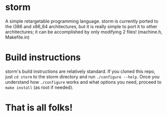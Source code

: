 # storm

A simple retargetable programming language.
storm is currently ported to the i386 and x86_64 architectures, but it is really
simple to port it to other architectures; it can be accomplished by only modifying
2 files! (machine.h, Makefile.in)

# Build instructions

storm's build instructions are relatively standard.
If you cloned this repo, just ```cd storm``` to the storm directory and run
```./configure --help```.
Once you understand how ```./configure``` works and what options you need, proceed
to ```make install``` (as root if needed).

# That is all folks!

